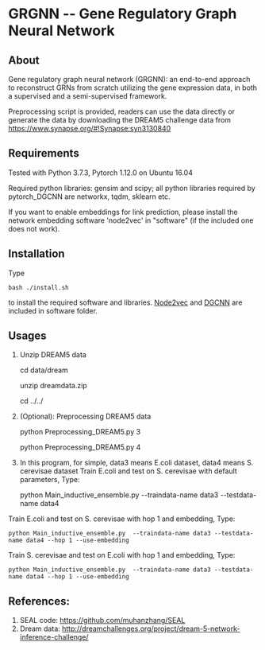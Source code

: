GRGNN -- Gene Regulatory Graph Neural Network
===============================================================================

About
-----

Gene regulatory graph neural network (GRGNN): an end-to-end approach to reconstruct GRNs from scratch utilizing the gene expression data, in both a supervised and a semi-supervised framework. 

Preprocessing script is provided, readers can use the data directly or generate the data by downloading the DREAM5 challenge data from https://www.synapse.org/#!Synapse:syn3130840

Requirements
------------

Tested with Python 3.7.3, Pytorch 1.12.0 on Ubuntu 16.04

Required python libraries: gensim and scipy; all python libraries required by pytorch_DGCNN are networkx, tqdm, sklearn etc.

If you want to enable embeddings for link prediction, please install the network embedding software 'node2vec' in "software" (if the included one does not work).

Installation
------------
Type

    bash ./install.sh

to install the required software and libraries. [Node2vec](https://github.com/aditya-grover/node2vec) and [DGCNN](https://github.com/muhanzhang/pytorch_DGCNN) are included in software folder. 


Usages
------
1. Unzip DREAM5 data

    cd data/dream

    unzip dreamdata.zip

    cd ../../

2. (Optional): Preprocessing DREAM5 data

    python Preprocessing_DREAM5.py 3

    python Preprocessing_DREAM5.py 4

3. In this program, for simple, data3 means E.coli dataset, data4 means S. cerevisae dataset
Train E.coli and test on S. cerevisae with default parameters, Type:

    python Main_inductive_ensemble.py  --traindata-name data3 --testdata-name data4

Train E.coli and test on S. cerevisae with hop 1 and embedding, Type:

    python Main_inductive_ensemble.py  --traindata-name data3 --testdata-name data4 --hop 1 --use-embedding

Train S. cerevisae and test on E.coli with hop 1 and embedding, Type:

    python Main_inductive_ensemble.py  --traindata-name data3 --testdata-name data4 --hop 1 --use-embedding


References:
------------
1. SEAL code: https://github.com/muhanzhang/SEAL
2. Dream data: http://dreamchallenges.org/project/dream-5-network-inference-challenge/ 

